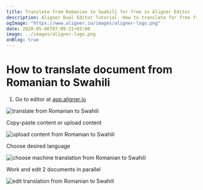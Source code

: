 ```yaml
---
title: Translate from Romanian to Swahili for free in Aligner Editor
description: Aligner Dual Editor Tutorial. How to translate for free from Romanian to Swahili. Aligner is multilingual document management platform. 
ogImage: "https://www.aligner.io/images/aligner-logo.png"
date: 2020-05-06T07:09:21+03:00
image: ../images/aligner-logo.png
onBlog: true
---
```


# How to translate document from Romanian to Swahili

1. Go to editor at [app.aligner.io](https://app.aligner.io "Aligner App web page")

![translate from Romanian to Swahili](../aligner-blank-editor.png "translate from Romanian to Swahili")

Copy-paste content or upload content

![upload content from Romanian to Swahili](../aligner-uploaded-document.png "upload content from Romanian to Swahili")

Choose desired language

![choose machine translation from Romanian to Swahili](../aligner-language-dropdown.png "choose machine translation from Romanian to Swahili")

Work and edit 2 documents in parallel

![edit translation from Romanian to Swahili](../aligner-double-sitded-editor.png "edit translation from Romanian to Swahili")

